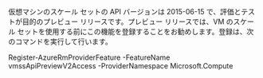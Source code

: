 仮想マシンのスケール セットの API バージョンは 2015-06-15 で、評価とテストが目的のプレビュー リリースです。プレビュー リリースでは、VM のスケール セットを使用する前にこの機能を登録することをお勧めします。登録は、次のコマンドを実行して行います。

  Register-AzureRmProviderFeature -FeatureName vmssApiPreviewV2Access -ProviderNamespace Microsoft.Compute

<!---HONumber=AcomDC_1203_2015-->